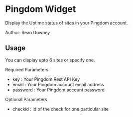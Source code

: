 # Pingdom Widget

Display the Uptime status of sites in your Pingdom account.

Author: Sean Downey

## Usage

You can display upto 6 sites or specify one.

Required Parameters
- key : Your Pingdom Rest API Key
- email : Your Pingdom account email address
- password : Your Pingdom account password

Optional Parameters
- checkid : Id of the check for one particular site

